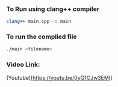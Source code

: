### To Run using clang++ compiler
```sh
clang++ main.cpp -o main
```

### To run the complied file
```sh
./main <filename>
```

### Video Link: 
(Youtube)[https://youtu.be/0yG1CJw3EMI]
